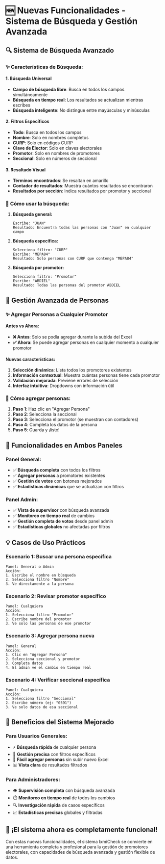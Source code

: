# 🆕 Nuevas Funcionalidades - Sistema de Búsqueda y Gestión Avanzada

## 🔍 **Sistema de Búsqueda Avanzado**

### ✨ **Características de Búsqueda:**

#### **1. Búsqueda Universal**
- **Campo de búsqueda libre**: Busca en todos los campos simultáneamente
- **Búsqueda en tiempo real**: Los resultados se actualizan mientras escribes
- **Búsqueda inteligente**: No distingue entre mayúsculas y minúsculas

#### **2. Filtros Específicos**
- **Todo**: Busca en todos los campos
- **Nombre**: Solo en nombres completos
- **CURP**: Solo en códigos CURP
- **Clave de Elector**: Solo en claves electorales
- **Promotor**: Solo en nombres de promotores
- **Seccional**: Solo en números de seccional

#### **3. Resaltado Visual**
- **Términos encontrados**: Se resaltan en amarillo
- **Contador de resultados**: Muestra cuántos resultados se encontraron
- **Resultados por sección**: Indica resultados por promotor y seccional

### 🔧 **Cómo usar la búsqueda:**

1. **Búsqueda general:**
   ```
   Escribe: "JUAN"
   Resultado: Encuentra todas las personas con "Juan" en cualquier campo
   ```

2. **Búsqueda específica:**
   ```
   Selecciona filtro: "CURP"
   Escribe: "MEPA84"
   Resultado: Solo personas con CURP que contenga "MEPA84"
   ```

3. **Búsqueda por promotor:**
   ```
   Selecciona filtro: "Promotor"
   Escribe: "ABDIEL"
   Resultado: Todas las personas del promotor ABDIEL
   ```

## 👥 **Gestión Avanzada de Personas**

### ✨ **Agregar Personas a Cualquier Promotor**

#### **Antes vs Ahora:**
- **❌ Antes**: Solo se podía agregar durante la subida del Excel
- **✅ Ahora**: Se puede agregar personas en cualquier momento a cualquier promotor

#### **Nuevas características:**
1. **Selección dinámica**: Lista todos los promotores existentes
2. **Información contextual**: Muestra cuántas personas tiene cada promotor
3. **Validación mejorada**: Previene errores de selección
4. **Interfaz intuitiva**: Dropdowns con información útil

### 🔧 **Cómo agregar personas:**

1. **Paso 1**: Haz clic en "Agregar Persona"
2. **Paso 2**: Selecciona la seccional
3. **Paso 3**: Selecciona el promotor (se muestran con contadores)
4. **Paso 4**: Completa los datos de la persona
5. **Paso 5**: Guarda y ¡listo!

## 🚀 **Funcionalidades en Ambos Paneles**

### **Panel General:**
- ✅ **Búsqueda completa** con todos los filtros
- ✅ **Agregar personas** a promotores existentes
- ✅ **Gestión de votos** con botones mejorados
- ✅ **Estadísticas dinámicas** que se actualizan con filtros

### **Panel Admin:**
- ✅ **Vista de supervisor** con búsqueda avanzada
- ✅ **Monitoreo en tiempo real** de cambios
- ✅ **Gestión completa de votos** desde panel admin
- ✅ **Estadísticas globales** no afectadas por filtros

## 💡 **Casos de Uso Prácticos**

### **Escenario 1: Buscar una persona específica**
```
Panel: General o Admin
Acción: 
1. Escribe el nombre en búsqueda
2. Selecciona filtro "Nombre"
3. Ve directamente a la persona
```

### **Escenario 2: Revisar promotor específico**
```
Panel: Cualquiera
Acción:
1. Selecciona filtro "Promotor"
2. Escribe nombre del promotor
3. Ve solo las personas de ese promotor
```

### **Escenario 3: Agregar persona nueva**
```
Panel: General
Acción:
1. Clic en "Agregar Persona"
2. Selecciona seccional y promotor
3. Completa datos
4. El admin ve el cambio en tiempo real
```

### **Escenario 4: Verificar seccional específica**
```
Panel: Cualquiera
Acción:
1. Selecciona filtro "Seccional"
2. Escribe número (ej: "0591")
3. Ve solo datos de esa seccional
```

## 🎯 **Beneficios del Sistema Mejorado**

### **Para Usuarios Generales:**
- ⚡ **Búsqueda rápida** de cualquier persona
- 🎯 **Gestión precisa** con filtros específicos
- 📝 **Fácil agregar personas** sin subir nuevo Excel
- 📊 **Vista clara** de resultados filtrados

### **Para Administradores:**
- 👁️ **Supervisión completa** con búsqueda avanzada
- ⏱️ **Monitoreo en tiempo real** de todos los cambios
- 🔍 **Investigación rápida** de casos específicos
- 📈 **Estadísticas precisas** globales y filtradas

## 🎉 **¡El sistema ahora es completamente funcional!**

Con estas nuevas funcionalidades, el sistema IxmiCheck se convierte en una herramienta completa y profesional para la gestión de promotores electorales, con capacidades de búsqueda avanzada y gestión flexible de datos.
